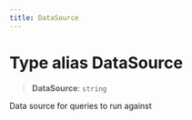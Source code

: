 ```yaml
---
title: DataSource
---
```


# Type alias DataSource

> **DataSource**: `string`

Data source for queries to run against
